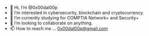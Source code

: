 - 👋 Hi, I’m @0x00dal00p
- 👀 I’m interested in cybersecurity, blockchain and cryptocurrency.
- 🌱 I’m currently studying for COMPTIA Network+ and Security+
- 💞️ I’m looking to collaborate on anything.
- 📫 How to reach me ... 0x00dal00p@gmail.com

<!---
ad6321/ad6321 is a ✨ special ✨ repository because its `README.md` (this file) appears on your GitHub profile.
You can click the Preview link to take a look at your changes.
--->
